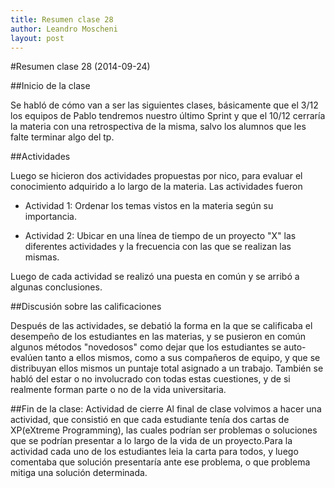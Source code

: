 ```yaml
---
title: Resumen clase 28
author: Leandro Moscheni
layout: post
---
```


#Resumen clase 28 (2014-09-24)

##Inicio de la clase

Se habló de cómo van a ser las siguientes clases, básicamente que el 3/12 los equipos de Pablo tendremos nuestro último 
Sprint y que el 10/12 cerraría la materia con una retrospectiva de la misma, salvo los alumnos que les falte terminar 
algo del tp.

##Actividades

Luego se hicieron dos actividades propuestas por nico, para evaluar el conocimiento adquirido a lo largo de la materia.
Las actividades fueron

* Actividad 1: Ordenar los temas vistos en la materia según su importancia.

* Actividad 2: Ubicar en una línea de tiempo de un proyecto "X" las diferentes actividades y la frecuencia con las que se 
               realizan las mismas.

Luego de cada actividad se realizó una puesta en común y se arribó a algunas conclusiones.



##Discusión sobre las calificaciones

Después de las actividades, se debatió la forma en la que se calificaba el desempeño de los estudiantes en las materias, y
se pusieron en común algunos métodos "novedosos" como dejar que los estudiantes se auto-evalúen tanto a ellos mismos, como 
a sus compañeros de equipo, y que se distribuyan ellos mismos un puntaje total asignado a un trabajo.
También se habló del estar o no involucrado con todas estas cuestiones, y de si realmente forman parte o no de la vida 
universitaria.

##Fin de la clase: Actividad de cierre
Al final de clase volvimos a hacer una actividad, que consistió en que cada estudiante tenía dos cartas de XP(eXtreme 
Programming), las cuales podrían ser problemas o soluciones que se podrían presentar a lo largo de la vida de un proyecto.Para 
la actividad cada uno de los estudiantes leia la carta para todos, y luego comentaba que solución presentaría ante ese problema, 
o que problema mitiga una solución determinada.
